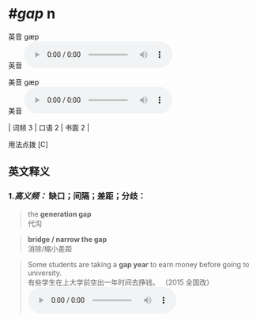 # ***\#gap*** n
英音 ɡæp  
英音
<audio src="./media/gap-B.aac" controls="controls"></audio>

美音 ɡæp  
美音
<audio src="./media/gap.aac" controls="controls"></audio>



| 词频 3 | 口语 2 | 书面 2 |  

用法点拨  [C]

英文释义
---
### 1.*高义频：* **缺口；间隔；差距；分歧：**  

 > the **generation gap**  
 > 代沟    

 > **bridge / narrow the gap**  
 > 消除/缩小差距    

 > Some students are taking a **gap year** to earn money before going to university.  
 > 有些学生在上大学前空出一年时间去挣钱。  （2015 全国改）  
<audio src="./media/Some students are 317补录_AAC.aac" controls="controls"></audio>


